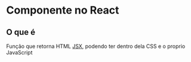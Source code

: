 # Componente no React

## O que é

Função que retorna HTML [JSX](jsx.md), podendo ter dentro dela CSS e o proprio JavaScript
